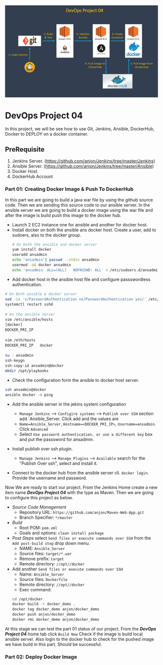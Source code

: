 ![DevOps Project-04](https://github.com/anjon/DevOps-Project/blob/master/devops-project-04.jpg)


# DevOps Project 04
In this project, we will be see how to use Git, Jenkins, Ansible, DockerHub, Docker to DEPLOY on a docker container.

## PreRequisite
1. Jenkins Server. (https://github.com/anjon/Jenkins/tree/master/Jenkins)
2. Ansible Server. (https://github.com/anjon/Jenkins/tree/master/Ansible)
3. Docker Host.
4. DockerHub Account

### Part 01: Creating Docker Image & Push To DockerHub
In this part we are going to build a java war file by using the github source code. Then we are sending this source code to our ansible server. In the ansible server we are going to build a docker image using the war file and after the image is build push this image to the docker hub.

- Launch 2 EC2 instance one for ansible and another for docker host. 
- Install docker on both the ansible ans docker host. Create a user, add to sudoers, also to the docker group.
  ```sh
  # On both the ansible and docker server
  yum install docker
  useradd ansadmin
  echo 'ansadmin'| passwd --stdin ansadmin
  usermod -aG docker ansadmin
  echo 'ansadmin  ALL=(ALL)   NOPASSWD: ALL' > /etc/sudoers.d/ansadmin
  ```
- Add docker host in the ansible host file and configure passswordless authentication.
```sh
# On Both ansible & docker server
sed -ie 's/PasswordAuthentication no/PasswordAuthentication yes/' /etc/ssh/sshd_config
systemctl restart sshd

# On the ansible server
vim /etc/ansible/hosts
[docker]
DOCKER_PRI_IP

vim /eth/hosts
DOCKER_PRI_IP   docker

su - ansadmin
ssh-keygn
ssh-copy-id ansadmin@docker
mkdir /opt/playbooks
```

- Check the configuration form the ansible to docker host server.
```sh
ssh ansadmin@docker
ansible docker -m ping
```

- Add the ansible server in the jekins system configuration
  - `Manage Jenkins` --> `Configire systems` --> `Publish over SSH` section add `Ansible_Server. Click add and the values are
  - `Name=Ansible_Server`, `Hostname=<DOCKER_PRI_IP>`, `Username=ansadmin`. Click `Advanced`   
  - Select `Use password authentication, or use a different key` box and put the passsword for ansadmin.
  
- Install publish over ssh plugin.
  - `Manage Jenkins` --> `Manage Plugins` --> `Available` search for the "Publish Over ssh", select and install it.

- Connect to the docker hub from the ansible server cli. `docker login`. Provide the username and password.

Now We are ready to start our project. From the Jenkins Home create a new item name ***DevOps Project 04*** with the type as Maven. Then we are going to configure this project as below.
- *Source Code Management*
  - Repository URL: `https://github.com/anjon/Maven-Web-App.git`
  - Branch Specifier: `*/master`
- *Build*
  - Root POM: `pom.xml`
  - Goals and options: `clean install package`
- *Post Steps*  select `Send files or execute commands over SSH` from the `Add post-build step` drop down menu. 
  - NAME: `Ansible_Server`
  - Source files: `target/*.war`
  - Remove prefix: `target`
  - Remote directory: `//opt//docker`
- Add another `Send files or execute commands over SSH`
  - Name: `Ansible_Server`
  - Source files: `Dockerfile`
  - Remote directory: `//opt//docker`
  - Exec command: 
  ```sh
  cd /opt/docker
  docker build -t docker_demo .
  docker tag docker_demo anjon/docker_demo
  docker push anjon/docker_demo
  docker rmi docker_demo anjon/docker_demo
  ```
At this stage we can test the part 01 status of our project. From the ***DevOps Project 04*** home tab click `Build Now`
Check if the image is build local ansible server. Also login to the docker hub to check for the pushed image we have build in this part. Should be successful. 

### Part 02: Deploy Docker Image
